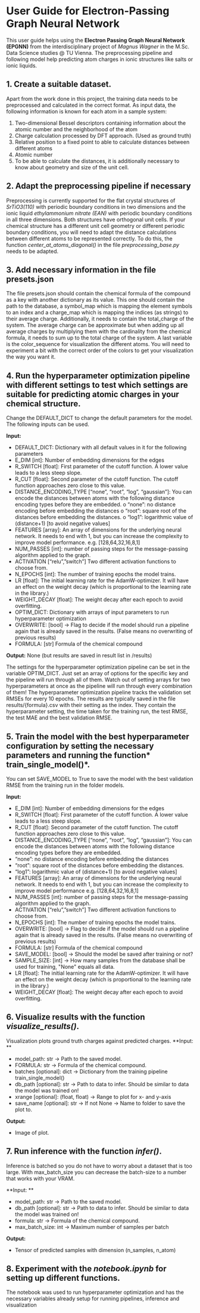 # User Guide for Electron-Passing Graph Neural Network
This user guide helps using the **Electron Passing Graph Neural Network (EPGNN)** from the interdisciplinary project of *Magnus Wagner* in the M.Sc. Data Science studies @ TU Vienna. The preprocessing pipeline and following model help predicting atom charges in ionic structures like salts or ionic liquids. 
## 1. Create a suitable dataset.
Apart from the work done in this project, the training data needs to be preprocessed and calculated in the correct format. As input data, the following information is known for each atom in a sample system:
1. Two-dimensional Bessel descriptors containing information about the atomic number and the neighborhood of the atom
2. Charge calculation processed by DFT approach. (Used as ground truth)
3. Relative position to a fixed point to able to calculate distances between different atoms
4. Atomic number
5. To be able to calculate the distances, it is additionally necessary to know about geometry and size of the unit cell.

## 2.	Adapt the preprocessing pipeline if necessary
Preprocessing is currently supported for the flat crystal structures of *SrTiO3(110)* with periodic boundary conditions in two dimensions and the ionic liquid *ethylammonium nitrate (EAN)* with periodic boundary conditions in all three dimensions. Both structures have orthogonal unit cells. If your chemical structure has a different unit cell geometry or different periodic boundary conditions, you will need to adapt the distance calculations between different atoms to be represented correctly. To do this, the function *center_at_atoms_diagonal()* in the file *preprocessing_base.py* needs to be adapted.
## **3.	Add necessary information in the file presets.json**
The file presets.json should contain the chemical formula of the compound as a key with another dictionary as its value. This one should contain the path to the database, a symbol_map which is mapping the element symbols to an index and a charge_map which is mapping the indices (as strings) to their average charge. Additionally, it needs to contain the total_charge of the system. The average charge can be approximate but when adding up all average charges by multiplying them with the cardinality from the chemical formula, it needs to sum up to the total charge of the system. A last variable is the color_sequence for visualization the different atoms. You will need to experiment a bit with the correct order of the colors to get your visualization the way you want it. 
## 4.	Run the hyperparameter optimization pipeline with different settings to test which settings are suitable for predicting atomic charges in your chemical structure.

Change the DEFAULT_DICT to change the default parameters for the model. The following inputs can be used. 

**Input:**
-	DEFAULT_DICT: Dictionary with all default values in it for the following parameters 
-	E_DIM [int]: Number of embedding dimensions for the edges
-	R_SWITCH [float]: First parameter of the cutoff function. A lower value leads to a less steep slope.
-	R_CUT [float]: Second parameter of the cutoff function. The cutoff function approaches zero close to this value.
-	DISTANCE_ENCODING_TYPE [“none”, “root”, “log”, “gaussian”]: You can encode the distances between atoms with the following distance encoding types before they are embedded.
o	“none”: no distance encoding before embedding the distances
o	“root”: square root of the distances before embedding the distances.
o	“log1”: logarithmic value of (distance+1) [to avoid negative values]
-	FEATURES [array]: An array of dimensions for the underlying neural network. It needs to end with 1, but you can increase the complexity to improve model performance. e.g. [128,64,32,16,8,1]
-	NUM_PASSES [int]: number of passing steps for the message-passing algorithm applied to the graph. 
-	ACTIVATION [“relu”,”switch”] Two different activation functions to choose from.
-	N_EPOCHS [int]: The number of training epochs the model trains.
-	LR [float]: The initial learning rate for the AdamW-optimizer. It will have an effect on the weight decay (which is proportional to the learning rate in the library.)
-	WEIGHT_DECAY [float]: The weight decay after each epoch to avoid overfitting.
-	OPTIM_DICT: Dictionary with arrays of input parameters to run hyperparameter optimization
-	OVERWRITE: [bool] -> Flag to decide if the model should run a pipeline again that is already saved in the results. (False means no overwriting of previous results)
-	FORMULA: [str] Formula of the chemical compound

**Output:** None (but results are saved in result list in /results)

The settings for the hyperparameter optimization pipeline can be set in the variable OPTIM_DICT. Just set an array of options for the specific key and the pipeline will run through all of them. Watch out of setting arrays for two hyperparameters at once as the pipeline will run through every combination of them! The hyperparameter optimization pipeline tracks the validation set RMSEs for every 10 epochs. The results are typically saved in the file results/{formula}.csv with their setting as the index. They contain the hyperparameter setting, the time taken for the training run, the test RMSE, the test MAE and the best validation RMSE.
## 5.	Train the model with the best hyperparameter configuration by setting the necessary parameters and running the function* train_single_model()*.

You can set SAVE_MODEL to True to save the model with the best validation RMSE from the training run in the folder models.

**Input:** 
-	E_DIM [int]: Number of embedding dimensions for the edges
-	R_SWITCH [float]: First parameter of the cutoff function. A lower value leads to a less steep slope.
-	R_CUT [float]: Second parameter of the cutoff function. The cutoff function approaches zero close to this value.
-	DISTANCE_ENCODING_TYPE [“none”, “root”, “log”, “gaussian”]: You can encode the distances between atoms with the following distance encoding types before they are embedded.
-	“none”: no distance encoding before embedding the distances
-	“root”: square root of the distances before embedding the distances.
-	“log1”: logarithmic value of (distance+1) [to avoid negative values]
-	FEATURES [array]: An array of dimensions for the underlying neural network. It needs to end with 1, but you can increase the complexity to improve model performance e.g. [128,64,32,16,8,1]
-	NUM_PASSES [int]: number of passing steps for the message-passing algorithm applied to the graph. 
-	ACTIVATION [“relu”,”switch”] Two different activation functions to choose from.
-	N_EPOCHS [int]: The number of training epochs the model trains.
-	OVERWRITE: [bool] -> Flag to decide if the model should run a pipeline again that is already saved in  the results. (False means no overwriting of previous results)
-	FORMULA: [str] Formula of the chemical compound
-	SAVE_MODEL: [bool] -> Should the model be saved after training or not?
-	SAMPLE_SIZE: [int] -> How many samples from the database shall be used for training, "None" equals all data.
-	LR [float]: The initial learning rate for the AdamW-optimizer. It will have an effect on the weight decay (which is proportional to the learning rate in the library.)
-	WEIGHT_DECAY [float]: The weight decay after each epoch to avoid overfitting.


## 6.	Visualize results with the function *visualize_results()*. 
Visualization plots ground truth charges against predicted charges.
**Input: **
- model_path: str -> Path to the saved model.
- FORMULA: str -> Formula of the chemical compound.
- batches [optional]: dict -> Dictionary from the training pipeline train_single_model()
- db_path [optional]: str -> Path to data to infer. Should be similar to data the model was trained on!
- xrange [optional]: (float, float) -> Range to plot for x- and y-axis
- save_name [optional]: str -> If not None -> Name to folder to save the plot to.

**Output:**
- Image of plot.

## 7.	Run inference with the function *infer()*.
Inference is batched so you do not have to worry about a dataset that is too large. With max_batch_size you can decrease the batch-size to a number that works with your VRAM. 

**Input: **
-	model_path: str -> Path to the saved model.
-	db_path [optional]: str -> Path to data to infer. Should be similar to data the model was trained on!
-	formula: str -> Formula of the chemical compound.
-	max_batch_size: int -> Maximum number of samples per batch

**Output:**
-	Tensor of predicted samples with dimension (n_samples, n_atom)

## 8.	Experiment with the *notebook.ipynb* for setting up different functions.
The notebook was used to run hyperparameter optimization and has the necessary variables already setup for running pipelines, inference and visualization


